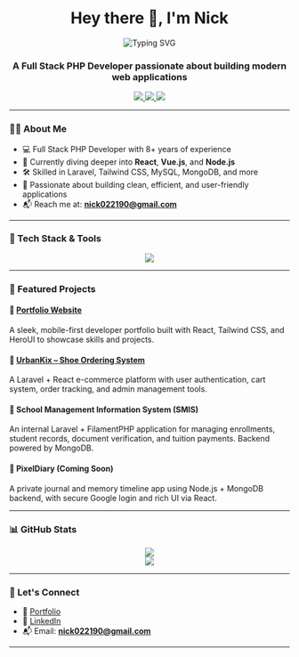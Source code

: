 <h1 align="center">Hey there 👋, I'm Nick</h1>

<p align="center">
  <img src="https://readme-typing-svg.demolab.com/?weight=600&color=58A3F7&vCenter=true&hCenter=true&lines=Full+Stack+Web+Developer;Backend+Developer;SEO+Expert" alt="Typing SVG" />
</p>

<h3 align="center">A Full Stack PHP Developer passionate about building modern web applications</h3>

<p align="center">
  <a href="https://portfolio.digitechproject.com" target="_blank">
    <img src="https://img.shields.io/badge/Portfolio-Visit-blue?style=flat&logo=google-chrome" />
  </a>
  <a href="mailto:nick022190@gmail.com">
    <img src="https://img.shields.io/badge/Email-Contact%20Me-green?style=flat&logo=gmail" />
  </a>
  <a href="https://www.linkedin.com/in/nickzworld" target="_blank">
    <img src="https://img.shields.io/badge/LinkedIn-Connect-blue?style=flat&logo=linkedin" />
  </a>
</p>

---

### 👨‍💻 About Me

- 💻 Full Stack PHP Developer with 8+ years of experience
- 🌱 Currently diving deeper into **React**, **Vue.js**, and **Node.js**
- 🛠️ Skilled in Laravel, Tailwind CSS, MySQL, MongoDB, and more
- 🚀 Passionate about building clean, efficient, and user-friendly applications
- 📬 Reach me at: **nick022190@gmail.com**

---

### 🧰 Tech Stack & Tools

<p align="center">
  <a href="https://skillicons.dev">
    <img src="https://skillicons.dev/icons?i=php,laravel,react,vue,tailwind,typescript,javascript,nodejs,express,mysql,mongodb,sqlite,bootstrap,html,css,git,docker,vite,materialui,alpinejs" />
  </a>
</p>

---

### 📌 Featured Projects

#### 💼 [Portfolio Website](https://portfolio.digitechproject.com)
A sleek, mobile-first developer portfolio built with React, Tailwind CSS, and HeroUI to showcase skills and projects.

#### 🛒 [UrbanKix – Shoe Ordering System](https://urbankix.vercel.app)
A Laravel + React e-commerce platform with user authentication, cart system, order tracking, and admin management tools.

#### 🏫 School Management Information System (SMIS)
An internal Laravel + FilamentPHP application for managing enrollments, student records, document verification, and tuition payments. Backend powered by MongoDB.

#### 📝 PixelDiary (Coming Soon)
A private journal and memory timeline app using Node.js + MongoDB backend, with secure Google login and rich UI via React.

---

### 📊 GitHub Stats

<p align="center">
  <img src="https://github-readme-stats.vercel.app/api?username=nick0221&show_icons=true&theme=tokyonight&hide_title=true" />
  <br />
  <img src="https://github-readme-streak-stats.herokuapp.com?user=nick0221&theme=tokyonight" />
</p>

---

### 🤝 Let's Connect

- 🔗 [Portfolio](https://portfolio.digitechproject.com)
- 💼 [LinkedIn](https://www.linkedin.com/in/nickzworld)
- 📬 Email: **nick022190@gmail.com**

---

<!--
**nick0221/nick0221** is a ✨ special ✨ repository because its `README.md` (this file) appears on your GitHub profile.
-->
